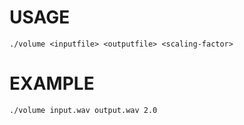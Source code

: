 # USAGE
```
./volume <inputfile> <outputfile> <scaling-factor>
```

# EXAMPLE
```
./volume input.wav output.wav 2.0
```
